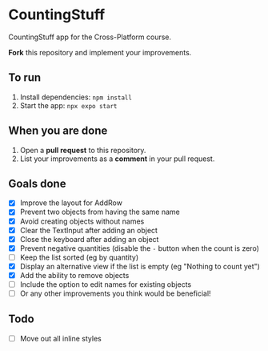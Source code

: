 # CountingStuff

CountingStuff app for the Cross-Platform course.

**Fork** this repository and implement your improvements.

## To run

1) Install dependencies: ```npm install```
2) Start the app: ```npx expo start```

## When you are done

1) Open a **pull request** to this repository.
2) List your improvements as a **comment** in your pull request.

## Goals done

- [x] Improve the layout for AddRow
- [x] Prevent two objects from having the same name
- [x] Avoid creating objects without names
- [x] Clear the TextInput after adding an object
- [x] Close the keyboard after adding an object
- [x] Prevent negative quantities (disable the `-` button when the count is zero)
- [ ] Keep the list sorted (eg by quantity)
- [x] Display an alternative view if the list is empty (eg "Nothing to count yet")
- [x] Add the ability to remove objects
- [ ] Include the option to edit names for existing objects
- [ ] Or any other improvements you think would be beneficial!

## Todo

- [ ] Move out all inline styles
